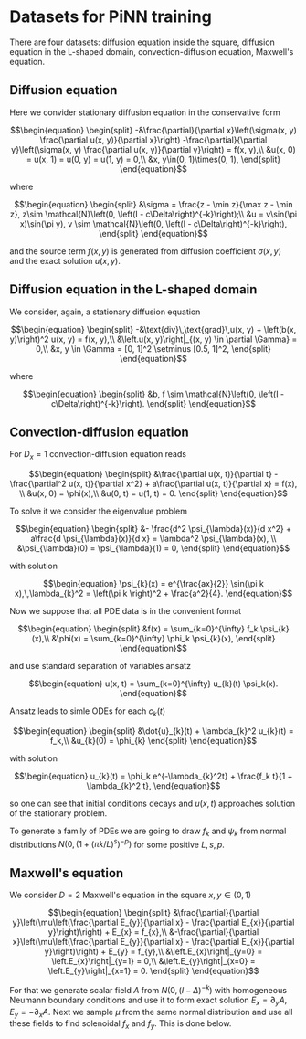 # Datasets for PiNN training

There are four datasets: diffusion equation inside the square, diffusion equation in the L-shaped domain, convection-diffusion equation, Maxwell's equation.

## Diffusion equation

Here we convider stationary diffusion equation in the conservative form
``` math
\begin{equation}
  \begin{split}
    -&\frac{\partial}{\partial x}\left(\sigma(x, y) \frac{\partial u(x, y)}{\partial x}\right) -\frac{\partial}{\partial y}\left(\sigma(x, y) \frac{\partial u(x, y)}{\partial y}\right)  = f(x, y),\\
    &u(x, 0) = u(x, 1) = u(0, y) = u(1, y) = 0,\\
    &x, y\in(0, 1)\times(0, 1),
  \end{split}
\end{equation}
```
where
``` math
\begin{equation}
  \begin{split}
      &\sigma = \frac{z - \min z}{\max z - \min z}, z\sim \mathcal{N}\left(0, \left(I - c\Delta\right)^{-k}\right);\\
      &u = v\sin(\pi x)\sin(\pi y), v \sim \mathcal{N}\left(0, \left(I - c\Delta\right)^{-k}\right),
  \end{split}
\end{equation}
```
and the source term $f(x, y)$ is generated from diffusion coefficient $\sigma(x, y)$ and the exact solution $u(x, y)$.

## Diffusion equation in the L-shaped domain

We consider, again, a stationary diffusion equation
``` math
\begin{equation}
    \begin{split}
    -&\text{div}\,\text{grad}\,u(x, y) + \left(b(x, y)\right)^2 u(x, y) = f(x, y),\\
    &\left.u(x, y)\right|_{(x, y) \in \partial \Gamma} = 0,\\
    &x, y \in \Gamma = [0, 1]^2 \setminus [0.5, 1]^2,
    \end{split}
\end{equation}
```
where 
``` math
\begin{equation}
  \begin{split}
      &b, f \sim \mathcal{N}\left(0, \left(I - c\Delta\right)^{-k}\right).
  \end{split}
\end{equation}
```

## Convection-diffusion equation

For $D_x = 1$ convection-diffusion equation reads
``` math
\begin{equation}
    \begin{split}
        &\frac{\partial u(x, t)}{\partial t} - \frac{\partial^2 u(x, t)}{\partial x^2} + a\frac{\partial u(x, t)}{\partial x} = f(x), \\
        &u(x, 0) = \phi(x),\\
        &u(0, t) = u(1, t) = 0.
    \end{split}
\end{equation}
```
To solve it we consider the eigenvalue problem
``` math
\begin{equation}
    \begin{split}
        &- \frac{d^2 \psi_{\lambda}(x)}{d x^2} + a\frac{d \psi_{\lambda}(x)}{d x} = \lambda^2 \psi_{\lambda}(x), \\
        &\psi_{\lambda}(0) = \psi_{\lambda}(1) = 0,
    \end{split}
\end{equation}
```
with solution
``` math
\begin{equation}
    \psi_{k}(x) = e^{\frac{ax}{2}} \sin(\pi k x),\,\lambda_{k}^2 = \left(\pi k \right)^2 + \frac{a^2}{4}.
\end{equation}
```
Now we suppose that all PDE data is in the convenient format
``` math
\begin{equation}
    \begin{split}
        &f(x) = \sum_{k=0}^{\infty} f_k \psi_{k}(x),\\
        &\phi(x) = \sum_{k=0}^{\infty} \phi_k \psi_{k}(x),
    \end{split}
\end{equation}
```
and use standard separation of variables ansatz
``` math
\begin{equation}
    u(x, t) = \sum_{k=0}^{\infty} u_{k}(t) \psi_k(x).
\end{equation}
```

Ansatz leads to simle ODEs for each $c_{k}(t)$
``` math
\begin{equation}
    \begin{split}
      &\dot{u}_{k}(t) + \lambda_{k}^2 u_{k}(t) = f_k,\\
      &u_{k}(0) = \phi_{k}
    \end{split}
\end{equation}
```
with solution
``` math
\begin{equation}
    u_{k}(t) = \phi_k e^{-\lambda_{k}^2t} + \frac{f_k t}{1 + \lambda_{k}^2 t},
\end{equation}
```
so one can see that initial conditions decays and $u(x, t)$ approaches solution of the stationary problem.

To generate a family of PDEs we are going to draw $f_{k}$ and $\psi_k$ from normal distributions $N\left(0, \left(1 + (\pi k/ L)^s\right)^{-p}\right)$ for some positive $L, s, p$.


## Maxwell's equation

We consider $D=2$ Maxwell's equation in the square $x, y \in (0, 1)$

``` math
\begin{equation}
  \begin{split}
    &\frac{\partial}{\partial y}\left(\mu\left(\frac{\partial E_{y}}{\partial x} - \frac{\partial E_{x}}{\partial y}\right)\right) + E_{x} = f_{x},\\
    &-\frac{\partial}{\partial x}\left(\mu\left(\frac{\partial E_{y}}{\partial x} - \frac{\partial E_{x}}{\partial y}\right)\right) + E_{y} = f_{y},\\
    &\left.E_{x}\right|_{y=0} = \left.E_{x}\right|_{y=1} = 0,\\
    &\left.E_{y}\right|_{x=0} = \left.E_{y}\right|_{x=1} = 0.
  \end{split}
\end{equation}
```

For that we generate scalar field $A$ from $N\left(0, \left(I - \Delta\right)^{-k}\right)$ with homogeneous Neumann boundary conditions and use it to form exact solution $E_{x} = \partial_y A,\,E_{y} = -\partial_{x} A$. Next we sample $\mu$ from the same normal distribution and use all these fields to find solenoidal $f_{x}$ and $f_{y}$. This is done below.